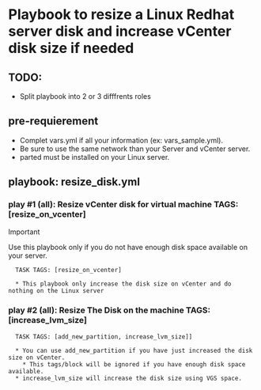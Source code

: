 # Playbook to resize a Linux Redhat server disk and increase vCenter disk size if needed

## TODO:
  - Split playbook into 2 or 3 difffrents roles


## pre-requierement
  * Complet vars.yml if all your information (ex: vars_sample.yml).
  * Be sure to use the same network than your Server and vCenter server.
  * parted must be installed on your Linux server.

## playbook: resize_disk.yml

  ### play #1 (all): Resize vCenter disk for virtual machine        TAGS: [resize_on_vcenter]
> [!IMPORTANT]
> Use this playbook only if you do not have enough disk space available on your server.

      TASK TAGS: [resize_on_vcenter]
      
      * This playbook only increase the disk size on vCenter and do nothing on the Linux server
      


  ### play #2 (all): Resize The Disk on the machine TAGS: [increase_lvm_size]
      TASK TAGS: [add_new_partition, increase_lvm_size]]
      
      * You can use add_new_partition if you have just increased the disk size on vCenter.
        * This tags/block will be ignored if you have enough disk space available.
      * increase_lvm_size will increase the disk size using VGS space.
      
      